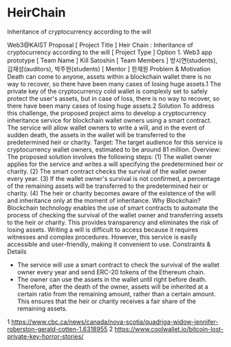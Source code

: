 # HeirChain
Inheritance of cryptocurrency according to the will


Web3@KAIST Proposal
[ Project Title ] Heir Chain : Inheritance of cryptocurrency according to the will
[ Project Type ] Option 1. Web3 app prototype
[ Team Name ] Kill Satoshin
[ Team Members ] 방시연(students), 김재성(auditors), 박주현(students)
[ Mentor ] 한재원
Problem & Motivation
Death can come to anyone, assets within a blockchain wallet there is no way to recover, so there have been many cases
of losing huge assets.1 The private key of the cryptocurrency cold wallet is complexly set to safely protect the user's
assets, but in case of loss, there is no way to recover, so there have been many cases of losing huge assets.2
Solution
To address this challenge, the proposed project aims to develop a cryptocurrency inheritance service for blockchain
wallet owners using a smart contract. The service will allow wallet owners to write a will, and in the event of sudden
death, the assets in the wallet will be transferred to the predetermined heir or charity.
Target: The target audience for this service is cryptocurrency wallet owners, estimated to be around 81 million.
Overview: The proposed solution involves the following steps:
(1) The wallet owner applies for the service and writes a will specifying the predetermined heir or charity.
(2) The smart contract checks the survival of the wallet owner every year.
(3) If the wallet owner's survival is not confirmed, a percentage of the remaining assets will be transferred to the
predetermined heir or charity.
(4) The heir or charity becomes aware of the existence of the will and inheritance only at the moment of inheritance.
Why Blockchain?
Blockchain technology enables the use of smart contracts to automate the process of checking the survival of the wallet
owner and transferring assets to the heir or charity. This provides transparency and eliminates the risk of losing assets.
Writing a will is difficult to access because it requires witnesses and complex procedures. However, this service is easily
accessible and user-friendly, making it convenient to use.
Constraints & Details
- The service will use a smart contract to check the survival of the wallet owner every year and send ERC-20 tokens
of the Ethereum chain.
- The owner can use the assets in the wallet until right before death. Therefore, after the death of the owner, assets
will be inherited at a certain ratio from the remaining amount, rather than a certain amount. This ensures that the
heir or charity receives a fair share of the remaining assets.

1 https://www.cbc.ca/news/canada/nova-scotia/quadriga-widow-jennifer-roberston-gerald-cotten-1.6318955
2 https://www.coolwallet.io/bitcoin-lost-private-key-horror-stories/
